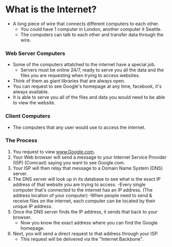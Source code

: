# What is the Internet?
- A long piece of wire that connects different computers to each other.
    - You could have 1 computer in London, another computer it Seattle.
    - The computers can talk to each other and transfer data through the wire. 
### Web Server Computers
- Some of the computers attatched to the internet have a special job.
    - Servers must be online 24/7, ready to serve you all the data and the files you are requesting when trying to access websites. 
- Think of them as giant libraries that are always open.
- You can request to see Google's homepage at any time, facebook, it's always available.
- It is able to serve you all of the files and data you would need to be able to view the website.
    
### Client Computers
- The computers that any user would use to access the internet.

### The Process
1) You request to view www.Google.com.
2) Your Web browser will send a message to your Internet Service Provider (ISP) (Comcast) saying you want to see Google.com.
3) Your ISP will then relay that message to a Domain Name System (DNS) server.
4) The DNS server will look up in its database to see what is the exact IP address of that website you are trying to access. 
    -Every single computer that's connected to the internet has an IP address. (The address location of your computer) 
    -When people need to send & receive files on the internet, each computer can be located by their unique IP address.
5) Once the DNS server finds the IP address, it sends that back to your browser.
    - Now you know the exact address where you can find the Google homepage.
6) Next, you will send a direct request to that address through your ISP.
    - This request will be delivered via the "Internet Backbone".

